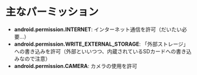# 主なパーミッション

- **android.permission.INTERNET**: インターネット通信を許可（だいたい必要…）
- **android.permission.WRITE_EXTERNAL_STORAGE**: 「外部ストレージ」への書き込みを許可（外部といいつつ、内蔵されているSDカードへの書き込みなので注意）
- **android.permission.CAMERA**: カメラの使用を許可
